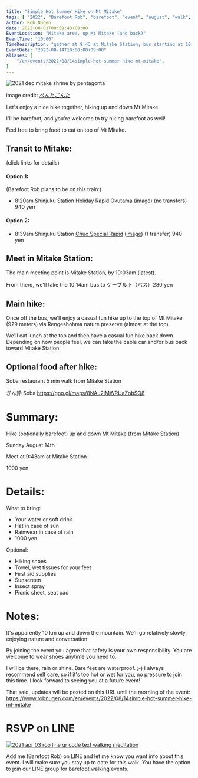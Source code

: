 ```yaml
---
title: "Simple Hot Summer Hike on Mt Mitake"
tags: [ "2022", "Barefoot Rob", "barefoot", "event", "august", "walk", "mitake", "はだし", "Mitake", "裸足のロブ" ]
author: Rob Nugen
date: 2022-08-01T08:59:43+09:00
EventLocation: "Mitake area, up Mt Mitake (and back)"
EventTime: "10:00"
TimeDescription: "gather at 9:43 at Mitake Station; bus starting at 10:14"
EventDate: "2022-08-14T10:00:00+09:00"
aliases: [
    "/en/events/2022/08/14simple-hot-summer-hike-mt-mitake",
]
---
```


<img
src="https://b.robnugen.com/blog/2022/2021_dec_mitake_shrine_by_pentagonta.png"
alt="2021 dec mitake shrine by pentagonta"
class="title" />

<p class="note">image credit: <a href="https://goo.gl/maps/uKVYckdwYsySdFxm9">ぺんたごんた</a></p>

Let's enjoy a nice hike together, hiking up and down Mt Mitake.

I'll be barefoot, and you're welcome to try hiking barefoot as well!

Feel free to bring food to eat on top of Mt Mitake.

## Transit to Mitake:

(click links for details)

#### Option 1:

(Barefoot Rob plans to be on this train:)

* 8:20am Shinjuku Station
[Holiday Rapid Okutama](https://goo.gl/maps/DphPjVobGFkFg5FD6) ([image](https://b.robnugen.com/blog/2022/2022_08_14_recommended_train.png)) (no transfers) 940 yen

#### Option 2:

* 8:39am Shinjuku Station
[Chuo Special Rapid](https://goo.gl/maps/yJQoxj51Ubx8tocL9) ([image](https://b.robnugen.com/blog/2022/2022_08_14_train_arrives_1003.png)) (1 transfer) 940 yen

## Meet in Mitake Station:

The main meeting point is Mitake Station, by 10:03am (latest).

From there, we'll take the 10:14am bus to ケーブル下（バス）280 yen

## Main hike:

Once off the bus, we'll enjoy a casual fun hike
up to the top of Mt Mitake (929 meters)
via Rengeshohma nature preserve (almost at the top).

We'll eat lunch at the top and then have a casual fun hike back down.
Depending on how people feel, we can take the cable car and/or bus back toward Mitake Station.

## Optional food after hike:

Soba restaurant 5 min walk from Mitake Station

ぎん鈴 Soba
https://goo.gl/maps/8NAu2iMWRUaZobSQ8

# Summary:

Hike (optionally barefoot) up and down Mt Mitake (from Mitake Station)

Sunday August 14th

Meet at 9:43am at Mitake Station

1000 yen

# Details:

What to bring:
* Your water or soft drink
* Hat in case of sun
* Rainwear in case of rain
* 1000 yen

 Optional:
* Hiking shoes
* Towel, wet tissues for your feet
* First aid supplies
* Sunscreen
* Insect spray
* Picnic sheet, seat pad

# Notes:

It's apparently 10 km up and down the mountain.  We'll go relatively slowly, enjoying nature and conversation.

By joining the event you agree that safety is your own responsibility.
You are welcome to wear shoes anytime you need to.

I will be there, rain or shine.  Bare feet are waterproof.  ;-)
I always recommend self care,
so if it's too hot or wet for you, no pressure to join this time.
I look forward to seeing you at a future event!

That said, updates will be posted on this URL until the morning of the event:
https://www.robnugen.com/en/events/2022/08/14simple-hot-summer-hike-mt-mitake

# RSVP on LINE

[![2021 apr 03 rob line qr code text walking meditation](//b.robnugen.com/blog/2021/thumbs/2021_sep_25_rob_line_qr_code_text_walk_and_talk.jpg)](//b.robnugen.com/blog/2021/2021_sep_25_rob_line_qr_code_text_walk_and_talk.jpg)

Add me (Barefoot Rob) on LINE and let me know you want info about this event.
I will make sure you stay up to date for this walk.
You have the option to join our LINE group for barefoot walking events.
